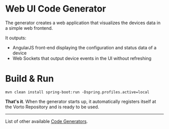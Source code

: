 # Web UI Code Generator

The generator creates a web application that visualizes the devices data in a simple web frontend.

It outputs:

 - AngularJS front-end displaying the configuration and status data of a device
 - Web Sockets that output device events in the UI without refreshing

# Build & Run

	mvn clean install spring-boot:run -Dspring.profiles.active=local

**That's it**. When the generator starts up, it automatically registers itself at the Vorto Repository and is ready to be used.


----------

List of other available [Code Generators](../Readme.md).
